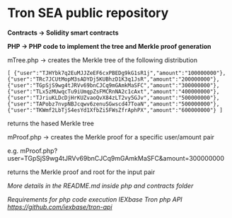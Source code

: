 # Tron SEA public repository

**Contracts -> Solidity smart contracts**

**PHP -> PHP code to implement the tree and Merkle proof generation**

mTree.php -> creates the Merkle tree of the following distribution

`[
  {"user":"TJHYbk7q2EuMJJZeEF6cxPBEDg9kG1sR1j","amount":"100000000"},
  {"user":"TRc7JCUtMopM3sADYDj5KUBhzD1K3q1JsR","amount":"200000000"},
  {"user":"TGpSjS9wg4tJRVv69bnCJCq9mGAmkMaSFC","amount":"300000000"},
  {"user":"TLx5zMUwqcTu9iUmqpZsFMCRnNA2c1cAxt","amount":"400000000"},
  {"user":"TJriuKLDcDjHrKUZvaoQvX84zLT2vy5GJv","amount":"500000000"},
  {"user":"TAPobz7nvpNBJcqwv6zenuSGwscd47ToaN","amount":"500000000"},
  {"user":"TKWmf2LbTjS4esYd1XfbZi5FWsZfrAphPX","amount":"600000000"}
]`

returns the hased Merkle tree

mProof.php -> creates the Merkle proof for a specific user/amount pair

e.g. mProof.php?user=TGpSjS9wg4tJRVv69bnCJCq9mGAmkMaSFC&amount=300000000

returns the Merkle proof and root for the input pair

*More details in the README.md inside php and contracts folder*

*Requirements for php code execution IEXbase Tron php API https://github.com/iexbase/tron-api*
